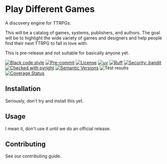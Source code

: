 # Play Different Games

A discovery engine for TTRPGs.

This will be a catalog of games, systems, publishers, and authors. The goal will be to highlight the wide variety of games and designers and help people find their next TTRPG to fall in love with.

This is pre-release and not suitable for basically anyone yet.

<!-- [![PyPI -- Version](https://img.shields.io/pypi/v/play-different-games)](https://pypi.org/project/play-different-games/)
![PyPI - Python Version](https://img.shields.io/pypi/pyversions/play-different-games)
![PyPI - Versions from Framework Classifiers](https://img.shields.io/pypi/frameworkversions/django/play-different-games)
-->
[![Black code style](https://img.shields.io/badge/code%20style-black-000000.svg)](https://github.com/ambv/black)
[![Pre-commit](https://img.shields.io/badge/pre--commit-enabled-brightgreen?logo=pre-commit&logoColor=white)](https://github.com/andrlik/play-different-games/blob/main/.pre-commit-config.yaml)
[![License](https://img.shields.io/github/license/andrlik/play-different-games)](https://github.com/andrlik/play-different-games/blob/main/LICENSE)
[![uv](https://img.shields.io/endpoint?url=https://raw.githubusercontent.com/astral-sh/uv/main/assets/badge/v0.json)](https://github.com/astral-sh/uv)
[![Ruff](https://img.shields.io/endpoint?url=https://raw.githubusercontent.com/astral-sh/ruff/main/assets/badge/v2.json)](https://github.com/astral-sh/ruff)
[![Security: bandit](https://img.shields.io/badge/security-bandit-green.svg)](https://github.com/PyCQA/bandit)
[![Checked with pyright](https://microsoft.github.io/pyright/img/pyright_badge.svg)](https://microsoft.github.io/pyright/)
[![Semantic Versions](https://img.shields.io/badge/%20%20%F0%9F%93%A6%F0%9F%9A%80-semantic--versions-e10079.svg)](https://github.com/andrlik/play-different-games/releases)
![Test results](https://github.com/andrlik/play-different-games/actions/workflows/ci.yml/badge.svg)
[![Coverage Status](https://coveralls.io/repos/github/andrlik/play-different-games/badge.svg?branch=main)](https://coveralls.io/github/andrlik/play-different-games?branch=main)

## Installation

Seriously, don't try and install this yet.

## Usage

I mean it, don't use it until we do an official release.

## Contributing

See our contributing guide.
